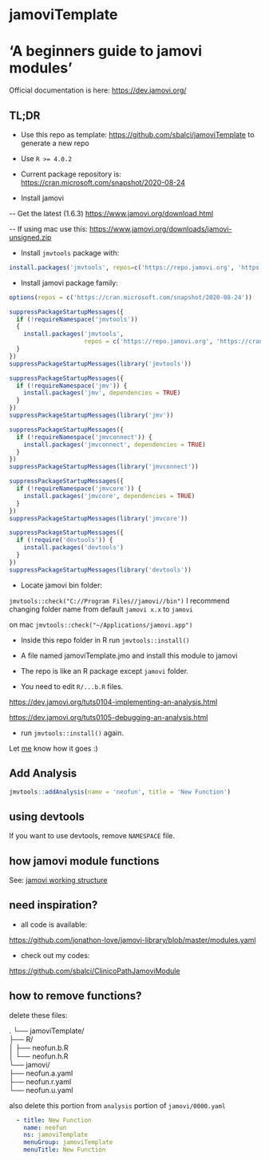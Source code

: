 # jamoviTemplate

# ‘A beginners guide to jamovi modules’

Official documentation is here: https://dev.jamovi.org/

## TL;DR

- Use this repo as template: https://github.com/sbalci/jamoviTemplate to generate a new repo

- Use `R >= 4.0.2`

- Current package repository is: https://cran.microsoft.com/snapshot/2020-08-24

- Install jamovi

-- Get the latest (1.6.3) https://www.jamovi.org/download.html  

-- If using mac use this: https://www.jamovi.org/downloads/jamovi-unsigned.zip

- Install `jmvtools` package with:

```r
install.packages('jmvtools', repos=c('https://repo.jamovi.org', 'https://cran.r-project.org'))
```

- Install jamovi package family:

```r
options(repos = c('https://cran.microsoft.com/snapshot/2020-08-24'))

suppressPackageStartupMessages({
  if (!requireNamespace('jmvtools'))
  {
    install.packages('jmvtools',
                     repos = c('https://repo.jamovi.org', 'https://cran.r-project.org'))
  }
})
suppressPackageStartupMessages(library('jmvtools'))

suppressPackageStartupMessages({
  if (!requireNamespace('jmv')) {
    install.packages('jmv', dependencies = TRUE)
  }
})
suppressPackageStartupMessages(library('jmv'))

suppressPackageStartupMessages({
  if (!requireNamespace('jmvconnect')) {
    install.packages('jmvconnect', dependencies = TRUE)
  }
})
suppressPackageStartupMessages(library('jmvconnect'))

suppressPackageStartupMessages({
  if (!requireNamespace('jmvcore')) {
    install.packages('jmvcore', dependencies = TRUE)
  }
})
suppressPackageStartupMessages(library('jmvcore'))

suppressPackageStartupMessages({
  if (!require('devtools')) {
    install.packages('devtools')
  }
})
suppressPackageStartupMessages(library('devtools'))
```


- Locate jamovi bin folder:

`jmvtools::check("C://Program Files//jamovi//bin")` I recommend changing folder name from default `jamovi x.x` to `jamovi`  

on mac `jmvtools::check("~/Applications/jamovi.app")`  


- Inside this repo folder in R run `jmvtools::install()`

- A file named jamoviTemplate.jmo and install this module to jamovi

- The repo is like an R package except `jamovi` folder. 

- You need to edit `R/...b.R` files.

https://dev.jamovi.org/tuts0104-implementing-an-analysis.html  

https://dev.jamovi.org/tuts0105-debugging-an-analysis.html  

- run `jmvtools::install()` again.

Let [me](https://github.com/sbalci) know how it goes :)


## Add Analysis

```r
jmvtools::addAnalysis(name = 'neofun', title = 'New Function')
```

## using devtools

If you want to use devtools, remove `NAMESPACE` file. 


## how jamovi module functions

See: [jamovi working structure](https://docs.google.com/presentation/d/1M2q353IHClubpBzbtF-GVRBTRxVHnkNAgQpwMnq1UrM/edit?usp=sharing)


## need inspiration?

- all code is available:

https://github.com/jonathon-love/jamovi-library/blob/master/modules.yaml

- check out my codes:

https://github.com/sbalci/ClinicoPathJamoviModule


## how to remove functions?

delete these files:

.
└── jamoviTemplate/  
    ├── R/  
    │   ├── neofun.b.R  
    │   └── neofun.h.R  
    └── jamovi/  
        ├── neofun.a.yaml  
        ├── neofun.r.yaml  
        └── neofun.u.yaml  



also delete this portion from `analysis` portion of `jamovi/0000.yaml`

```yaml
  - title: New Function
    name: neofun
    ns: jamoviTemplate
    menuGroup: jamoviTemplate
    menuTitle: New Function
```
